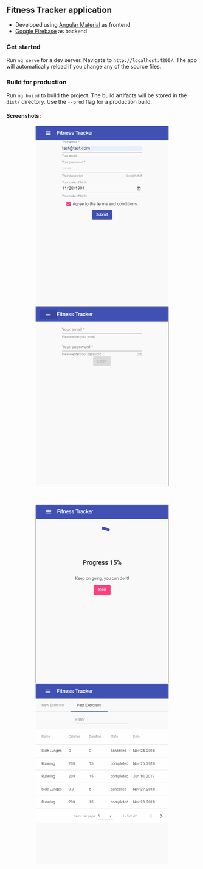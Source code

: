 ## Fitness Tracker application
* Developed using [Angular Material](https://material.angular.io/) as frontend
* [Google Firebase](https://firebase.google.com/) as backend

### Get started

Run `ng serve` for a dev server. Navigate to `http://localhost:4200/`. The app will automatically reload if you change any of the source files.

### Build for production

Run `ng build` to build the project. The build artifacts will be stored in the `dist/` directory. Use the `--prod` flag for a production build.

#### Screenshots:
<p align="center">
  <img src="screenshots/signup.png" width="350" title="hover text">
  <img src="screenshots/login.png" width="350" alt="accessibility text">
</p>
<br/>
<p align="center">
  <img src="screenshots/progress.png" width="350" title="hover text">
  <img src="screenshots/completed.png" width="350" alt="accessibility text">
</p>

